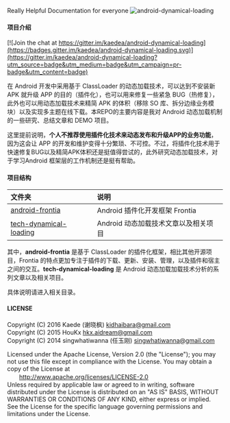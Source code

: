 Really Helpful Documentation for everyone
![android-dynamical-loading](android-frontia/doc/banner_frontia_2.jpg "android-dynamical-loading")

#### 项目介绍

[![Join the chat at https://gitter.im/kaedea/android-dynamical-loading](https://badges.gitter.im/kaedea/android-dynamical-loading.svg)](https://gitter.im/kaedea/android-dynamical-loading?utm_source=badge&utm_medium=badge&utm_campaign=pr-badge&utm_content=badge)

在 Android 开发中采用基于 ClassLoader 的动态加载技术，可以达到不安装新 APK 就升级 APP 的目的（插件化），也可以用来修复一些紧急 BUG（热修复），此外也可以用动态加载技术来精简 APK 的体积（移除 SO 库、拆分边缘业务模块）以及实现多主题在线下载。本REPO的主要内容是我对 Android 动态加载机制的一些研究、总结文章和 DEMO 项目。

这里提前说明，**个人不推荐使用插件化技术来动态发布和升级APP的业务功能**，因为这会让 APP 的开发和维护变得十分繁琐、不可控。不过，将插件化技术用于快速修复BUG以及精简APK体积还是挺值得尝试的，此外研究动态加载技术，对于学习Android 框架层的工作机制还是挺有帮助。

#### 项目结构
| 文件夹        |     说明     |
| :----------- | :-----------|
|[android-frontia](android-frontia/) | Android 插件化开发框架 Frontia |
|[tech-dynamical-loading](/tech-dynamical-loading) | Android 动态加载技术文章以及相关项目 |

其中，**android-frontia** 是基于 ClassLoader 的插件化框架，相比其他开源项目，Frontia 的特点更加专注于插件的下载、更新、安装、管理，以及插件和宿主之间的交互。**tech-dynamical-loading** 是 Android 动态加载加载技术分析的系列文章以及相关项目。

具体说明请进入相关目录。

#### LICENSE
Copyright (C) 2016 Kaede (谢晓枫) <kidhaibara@gmail.com> <br>
Copyright (C) 2015 HouKx <hkx.aidream@gmail.com> <br>
Copyright (C) 2014 singwhatiwanna (任玉刚) <singwhatiwanna@gmail.com>

Licensed under the Apache License, Version 2.0 (the "License");
you may not use this file except in compliance with the License.
You may obtain a copy of the License at  <br>
　　http://www.apache.org/licenses/LICENSE-2.0 <br>
Unless required by applicable law or agreed to in writing, software
distributed under the License is distributed on an "AS IS" BASIS,
WITHOUT WARRANTIES OR CONDITIONS OF ANY KIND, either express or implied.
See the License for the specific language governing permissions and
limitations under the License.
